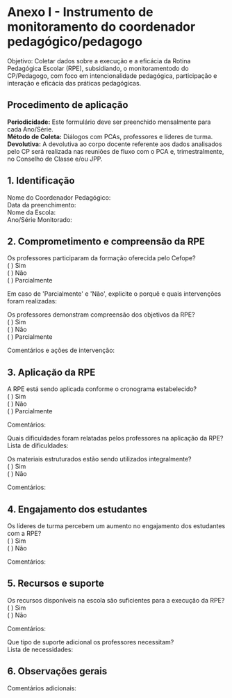 # Anexo I - Instrumento de monitoramento do coordenador pedagógico/pedagogo

Objetivo: Coletar dados sobre a execução e a eficácia da Rotina Pedagógica Escolar (RPE), subsidiando, o monitoramentodo do CP/Pedagogo, com foco em intencionalidade pedagógica, participação e interação e eficácia das práticas pedagógicas.

## Procedimento de aplicação

**Periodicidade:** Este formulário deve ser preenchido mensalmente para cada Ano/Série.  
**Método de Coleta:** Diálogos com PCAs, professores e líderes de turma.  
**Devolutiva:** A devolutiva ao corpo docente referente aos dados analisados pelo CP será realizada nas reuniões de fluxo com o PCA e, trimestralmente, no Conselho de Classe e/ou JPP.


## 1. Identificação

Nome do Coordenador Pedagógico:  
Data da preenchimento:  
Nome da Escola:  
Ano/Série Monitorado: 

## 2. Comprometimento e compreensão da RPE

Os professores participaram da formação oferecida pelo Cefope?  
( ) Sim  
( ) Não  
( ) Parcialmente

Em caso de 'Parcialmente' e 'Não', explicite o porquê e quais intervenções foram realizadas:

Os professores demonstram compreensão dos objetivos da RPE?  
( ) Sim  
( ) Não  
( ) Parcialmente

Comentários e ações de intervenção: 

## 3. Aplicação da RPE

A RPE está sendo aplicada conforme o cronograma estabelecido?  
( ) Sim  
( ) Não  
( ) Parcialmente

Comentários: 

Quais dificuldades foram relatadas pelos professores na aplicação da RPE?  
Lista de dificuldades: 

Os materiais estruturados estão sendo utilizados integralmente?  
( ) Sim  
( ) Não

Comentários: 

## 4. Engajamento dos estudantes

Os líderes de turma percebem um aumento no engajamento dos estudantes com a RPE?  
( ) Sim  
( ) Não

Comentários: 

## 5. Recursos e suporte

Os recursos disponíveis na escola são suficientes para a execução da RPE?  
( ) Sim  
( ) Não

Comentários: 

Que tipo de suporte adicional os professores necessitam?  
Lista de necessidades: 

## 6. Observações gerais

Comentários adicionais:
